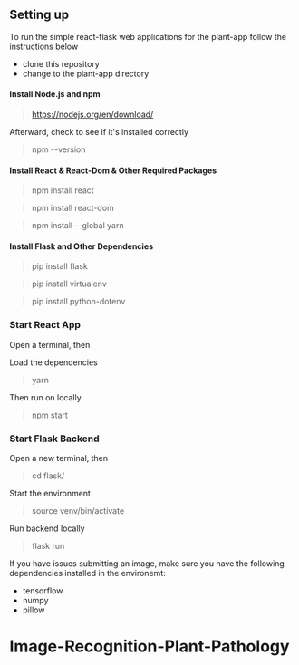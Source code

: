 ## Setting up

To run the simple react-flask web applications 
for the plant-app follow the instructions below

- clone this repository
- change to the plant-app directory

#### Install Node.js and npm

> https://nodejs.org/en/download/

Afterward, check to see if it's installed correctly
> npm --version

#### Install React & React-Dom & Other Required Packages

> npm install react 

> npm install react-dom

> npm install --global yarn

#### Install Flask and Other Dependencies

> pip install flask

> pip install virtualenv

> pip install python-dotenv


### Start React App
Open a terminal, then

Load the dependencies
> yarn

Then run on locally 
> npm start 

### Start Flask Backend
Open a new terminal, then
> cd flask/ 

Start the environment 

> source venv/bin/activate

Run backend locally
> flask run

If you have issues submitting an image, make sure you have the following
dependencies installed in the environemt:
  - tensorflow
  - numpy
  - pillow
# Image-Recognition-Plant-Pathology
